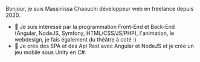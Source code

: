 Bonjour, je suis Massinissa Chaouchi développeur web en freelance depuis 2020.
- 👀 Je suis intéressé par la programmation Front-End et Back-End (Angular, NodeJS, Symfony, HTML/CSS/JS/PHP), l'animation, le webdesign, je fais également du théâtre à coté :)
- 🌱 Je crée des SPA et des Api Rest avec Angular et NodeJS et je crée un jeu mobile sous Unity en C#.
